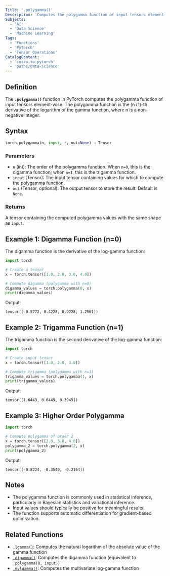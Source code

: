 ```yaml
---
Title: '.polygamma()'
Description: 'Computes the polygamma function of input tensors element-wise'
Subjects:
  - 'AI'
  - 'Data Science'
  - 'Machine Learning'
Tags:
  - 'Functions'
  - 'PyTorch'
  - 'Tensor Operations'
CatalogContent:
  - 'intro-to-pytorch'
  - 'paths/data-science'
---
```


## Definition

The **`.polygamma()`** function in PyTorch computes the polygamma function of input tensors element-wise. The polygamma function is the (n+1)-th derivative of the logarithm of the gamma function, where n is a non-negative integer.

## Syntax

```py
torch.polygamma(n, input, *, out=None) → Tensor
```

### Parameters

- `n` (int): The order of the polygamma function. When `n=0`, this is the digamma function; when `n=1`, this is the trigamma function.
- `input` (Tensor): The input tensor containing values for which to compute the polygamma function.
- `out` (Tensor, optional): The output tensor to store the result. Default is `None`.

### Returns

A tensor containing the computed polygamma values with the same shape as `input`.

## Example 1: Digamma Function (n=0)

The digamma function is the derivative of the log-gamma function:

```py
import torch

# Create a tensor
x = torch.tensor([1.0, 2.0, 3.0, 4.0])

# Compute digamma (polygamma with n=0)
digamma_values = torch.polygamma(0, x)
print(digamma_values)
```

Output:

```shell
tensor([-0.5772, 0.4228, 0.9228, 1.2561])
```

## Example 2: Trigamma Function (n=1)

The trigamma function is the second derivative of the log-gamma function:

```py
import torch

# Create input tensor
x = torch.tensor([1.0, 2.0, 3.0])

# Compute trigamma (polygamma with n=1)
trigamma_values = torch.polygamba(1, x)
print(trigamma_values)
```

Output:

```shell
tensor([1.6449, 0.6449, 0.3949])
```

## Example 3: Higher Order Polygamma

```py
import torch

# Compute polygamma of order 2
x = torch.tensor([2.0, 3.0, 4.0])
polygamma_2 = torch.polygamma(2, x)
print(polygamma_2)
```

Output:

```shell
tensor([-0.8224, -0.3540, -0.2164])
```

## Notes

- The polygamma function is commonly used in statistical inference, particularly in Bayesian statistics and variational inference.
- Input values should typically be positive for meaningful results.
- The function supports automatic differentiation for gradient-based optimization.

## Related Functions

- [`.lgamma()`](/pytorch/concepts/tensor-operations/terms/lgamma): Computes the natural logarithm of the absolute value of the gamma function
- [`.digamma()`](/pytorch/concepts/tensor-operations/terms/digamma): Computes the digamma function (equivalent to `.polygamma(0, input)`)
- [`.mvlgamma()`](/pytorch/concepts/tensor-operations/terms/mvlgamma): Computes the multivariate log-gamma function
